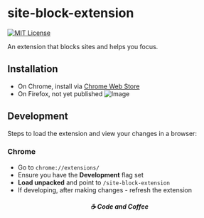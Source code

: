 # site-block-extension
[![MIT License](https://img.shields.io/badge/License-MIT-green.svg)](https://choosealicense.com/licenses/mit/)

An extension that blocks sites and helps you focus.




## Installation

* On Chrome, install via [Chrome Web Store](https://chrome.google.com/webstore/detail/siteblock/piepfdhhijbhafaiefdpimdnfgndjpli?hl=en&authuser=0)
* On Firefox, not yet published
![Image](https://lh3.googleusercontent.com/FF68Pi35YC2lkn5ylmaMMhNHXM-Hky1IsYsk3WkK_NgtLEXEVHcEtSgUu-rJmyy83GTo3keVNMndAUFg49AoI2S9mg=w640-h400-e365-rj-sc0x00ffffff)


## Development
Steps to load the extension and view your changes in a browser:

### Chrome
* Go to `chrome://extensions/`
* Ensure you have the **Development** flag set
* **Load unpacked** and point to `/site-block-extension`
* If developing, after making changes - refresh the extension


<h5 align="center">☕ Code and Coffee</h5>

